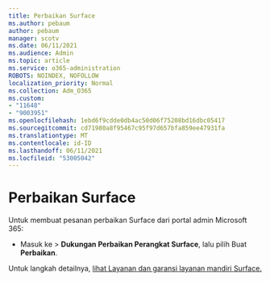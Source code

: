 ```yaml
---
title: Perbaikan Surface
ms.author: pebaum
author: pebaum
manager: scotv
ms.date: 06/11/2021
ms.audience: Admin
ms.topic: article
ms.service: o365-administration
ROBOTS: NOINDEX, NOFOLLOW
localization_priority: Normal
ms.collection: Adm_O365
ms.custom:
- "11648"
- "9003951"
ms.openlocfilehash: 1ebd6f9cdde0db4ac50d06f75208bd16dbc05417
ms.sourcegitcommit: cd71980a8f95467c95f97d657bfa859ee47931fa
ms.translationtype: MT
ms.contentlocale: id-ID
ms.lasthandoff: 06/11/2021
ms.locfileid: "53005042"
---
```

# <a name="surface-repairs"></a>Perbaikan Surface

Untuk membuat pesanan perbaikan Surface dari portal admin Microsoft 365:

- Masuk ke  >  **Dukungan Perbaikan Perangkat Surface**, lalu pilih Buat **Perbaikan**. 

Untuk langkah detailnya, [lihat Layanan dan garansi layanan mandiri Surface.](/surface/self-serve-warranty-service)